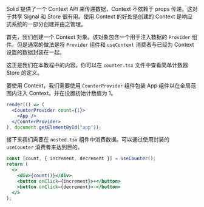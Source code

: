 Solid 提供了一个 Context API 来传递数据，Context 不依赖于 props 传递。这对于共享 Signal 和 Store 很有用。使用 Context 的好处是创建的 Context 是响应式系统的一部分创建并由之管理。

首先，我们创建一个 Context 对象。该对象包含一个用于注入数据的 `Provider` 组件。但是通常的做法是将 `Provider` 组件和 `useContext` 消费者与已经为 Context 设置的数据封装在一起。

这正是我们在本教程中的内容。你可以在 `counter.tsx` 文件中查看简单计数器 Store 的定义。

要使用 Context，我们需要使用 `CounterProvider` 组件包装 App 组件以在全局范围内注入 Context。并在设置初始计数值为 1。

```jsx
render(() => (
  <CounterProvider count={1}>
    <App />
  </CounterProvider>
), document.getElementById("app"));
```

接下来我们需要在 `nested.tsx` 组件中消费数据。可以通过使用封装的 `useCounter` 消费者来达到目的。

```jsx
const [count, { increment, decrement }] = useCounter();
return (
  <>
    <div>{count()}</div>
    <button onClick={increment}>+</button>
    <button onClick={decrement}>-</button>
  </>
);
```